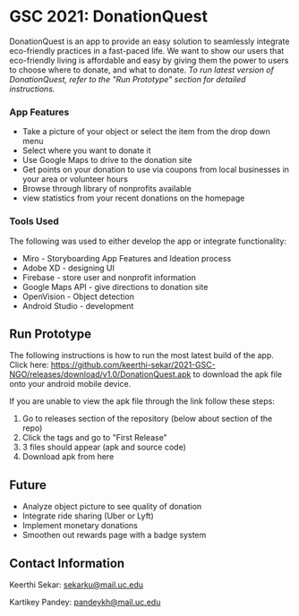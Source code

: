 # GSC 2021: DonationQuest

DonationQuest is an app to provide an easy solution to seamlessly integrate eco-friendly practices in a fast-paced life. We want to show our users that eco-friendly living is affordable and easy by giving them the power to users to choose where to donate, and what to donate. *To run latest version of DonationQuest, refer to the "Run Prototype" section for detailed instructions.*

### App Features
* Take a picture of your object or select the item from the drop down menu
* Select where you want to donate it
* Use Google Maps to drive to the donation site
* Get points on your donation to use via coupons from local businesses in your area or volunteer hours
* Browse through library of nonprofits available
* view statistics from your recent donations on the homepage

### Tools Used
The following was used to either develop the app or integrate functionality:
*  Miro - Storyboarding App Features and Ideation process
*  Adobe XD - designing UI
*  Firebase - store user and nonprofit information
*  Google Maps API - give directions to donation site
*  OpenVision - Object detection
*  Android Studio - development

## Run Prototype
The following instructions is how to run the most latest build of the app.
Click here: https://github.com/keerthi-sekar/2021-GSC-NGO/releases/download/v1.0/DonationQuest.apk to download the apk file onto your android mobile device.

If you are unable to view the apk file through the link follow these steps:
1. Go to releases section of the repository (below about section of the repo)
2. Click the tags and go to "First Release"
3. 3 files should appear (apk and source code)
4. Download apk from here

## Future
* Analyze object picture to see quality of donation
* Integrate ride sharing (Uber or Lyft)
* Implement monetary donations
* Smoothen out rewards page with a badge system

## Contact Information
Keerthi Sekar: sekarku@mail.uc.edu

Kartikey Pandey: pandeykh@mail.uc.edu

